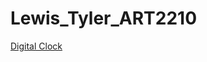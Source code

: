 # Lewis_Tyler_ART2210

[Digital Clock](https://github.com/talewis98/Lewis_Tyler_ART2210/blob/master/Lewis_Tyler_ART2210/digtialClock/index.html)